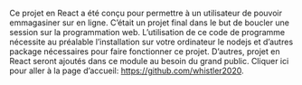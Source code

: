Ce projet en React a été conçu pour permettre à un utilisateur de pouvoir emmagasiner sur en ligne. C’était un projet final dans le but de boucler une session sur la programmation web. L’utilisation de ce code de programme nécessite au préalable l’installation sur votre ordinateur le nodejs et d’autres package nécessaires pour faire fonctionner ce projet. D’autres, projet en React seront ajoutés dans ce module au besoin du grand public. 
Cliquer ici pour aller à la page d’accueil: https://github.com/whistler2020.
